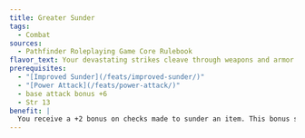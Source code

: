 ```yaml
---
title: Greater Sunder
tags:
  - Combat
sources:
  - Pathfinder Roleplaying Game Core Rulebook
flavor_text: Your devastating strikes cleave through weapons and armor and into their wielders, damaging both item and wielder alike in a single terrific strike.
prerequisites:
  - "[Improved Sunder](/feats/improved-sunder/)"
  - "[Power Attack](/feats/power-attack/)"
  - base attack bonus +6
  - Str 13
benefit: |
  You receive a +2 bonus on checks made to sunder an item. This bonus stacks with the bonus granted by [Improved Sunder](/feats/improved-sunder/). Whenever you sunder to destroy a weapon, shield, or suit of armor, any excess damage is applied to the item's wielder. No damage is transferred if you decide to leave the item with 1 hit point.
---
```


